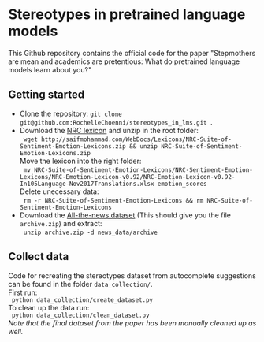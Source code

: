 # Stereotypes in pretrained language models

This Github repository contains the official code for the paper "Stepmothers are mean and academics are pretentious: What do pretrained language models learn about you?"

## Getting started


<ul>
<li> Clone the repository: <code>git clone git@github.com:RochelleChoenni/stereotypes_in_lms.git </code>.</li>
<li> Download the <a href="http://saifmohammad.com/WebDocs/Lexicons/NRC-Suite-of-Sentiment-Emotion-Lexicons.zip">NRC lexicon</a> and unzip in the root folder: <br>
  <code> wget http://saifmohammad.com/WebDocs/Lexicons/NRC-Suite-of-Sentiment-Emotion-Lexicons.zip && unzip NRC-Suite-of-Sentiment-Emotion-Lexicons.zip </code> <br>
  Move the lexicon into the right folder: <br>
 <code> mv NRC-Suite-of-Sentiment-Emotion-Lexicons/NRC-Sentiment-Emotion-Lexicons/NRC-Emotion-Lexicon-v0.92/NRC-Emotion-Lexicon-v0.92-In105Language-Nov2017Translations.xlsx emotion_scores </code> <br>
  Delete unecessary data: <br>
  <code> rm -r NRC-Suite-of-Sentiment-Emotion-Lexicons && rm NRC-Suite-of-Sentiment-Emotion-Lexicons </code> 
</li>
<li> Download the <a href="https://www.kaggle.com/snapcrack/all-the-news">All-the-news dataset</a> (This should give you the file <code> archive.zip</code>) and extract: <br> 
  <code> unzip archive.zip -d news_data/archive </code>
  </li>
</ul>

## Collect data

Code for recreating the stereotypes dataset from autocomplete suggestions can be found in the folder <code>data_collection/</code>.\
First run: \
<code> python data_collection/create_dataset.py </code> \
To clean up the data run:\
<code> python data_collection/clean_dataset.py</code>\
*Note that the final dataset from the paper has been manually cleaned up as well.*


